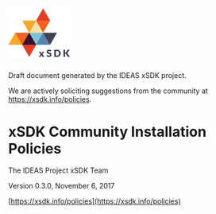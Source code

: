 # <img src="/res/xsdk-logo.png" width="128">

Draft document generated by the IDEAS xSDK project.

We are actively soliciting suggestions from the community at https://xsdk.info/policies.

# xSDK Community Installation Policies

The IDEAS Project xSDK Team

Version 0.3.0, November 6, 2017

[https://xsdk.info/policies](https://xsdk.info/policies)
